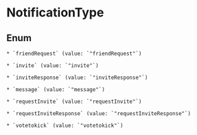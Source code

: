 
# NotificationType

## Enum


    * `friendRequest` (value: `"friendRequest"`)

    * `invite` (value: `"invite"`)

    * `inviteResponse` (value: `"inviteResponse"`)

    * `message` (value: `"message"`)

    * `requestInvite` (value: `"requestInvite"`)

    * `requestInviteResponse` (value: `"requestInviteResponse"`)

    * `votetokick` (value: `"votetokick"`)



